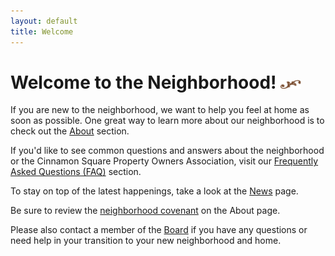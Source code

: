 ```yaml
---
layout: default
title: Welcome
---
```


# Welcome to the Neighborhood! <img width="33" height="14" src="/images/title-flourish.png"/>

If you are new to the neighborhood, we want to help you feel at home as soon as possible.  One great way to learn more about our neighborhood is to check out the [About](/about) section.

If you'd like to see common questions and answers about  the neighborhood or the Cinnamon Square Property Owners Association, visit our [Frequently Asked Questions (FAQ)](/faq) section.

To stay on top of the latest happenings, take a look at the [News](/news) page.

Be sure to review the [neighborhood covenant](/about/#declarations-and-bylaws) on the About page.

Please also contact a member of the [Board](/about/#the-board) if you have any questions or need help in your transition to your new neighborhood and home.
